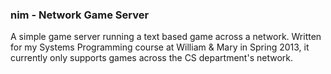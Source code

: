 ### nim - Network Game Server

A simple game server running a text based game across a network. Written for my Systems Programming course at William & Mary in Spring 2013, it currently only supports games across the CS department's network.
